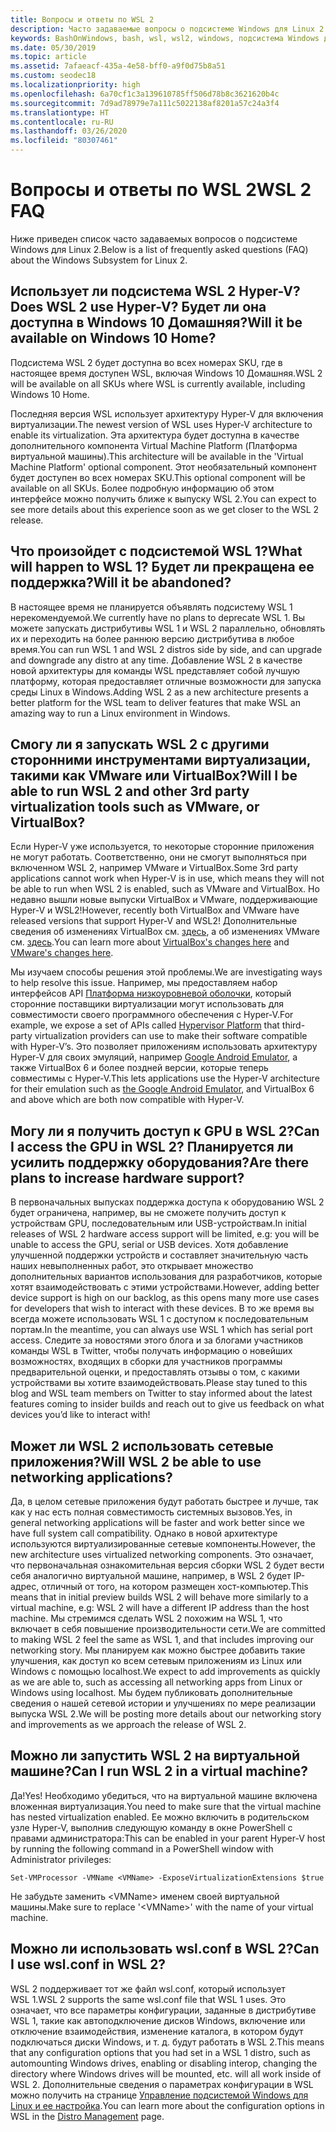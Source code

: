 ```yaml
---
title: Вопросы и ответы по WSL 2
description: Часто задаваемые вопросы о подсистеме Windows для Linux 2
keywords: BashOnWindows, bash, wsl, wsl2, windows, подсистема Windows для Linux, windowssubsystem, ubuntu, debian, suse, windows 10, установка
ms.date: 05/30/2019
ms.topic: article
ms.assetid: 7afaeacf-435a-4e58-bff0-a9f0d75b8a51
ms.custom: seodec18
ms.localizationpriority: high
ms.openlocfilehash: 6a70cf1c3a139610785ff506d78b8c3621620b4c
ms.sourcegitcommit: 7d9ad78979e7a111c5022138af8201a57c24a3f4
ms.translationtype: HT
ms.contentlocale: ru-RU
ms.lasthandoff: 03/26/2020
ms.locfileid: "80307461"
---
```

# <a name="wsl-2-faq"></a><span data-ttu-id="ddf79-104">Вопросы и ответы по WSL 2</span><span class="sxs-lookup"><span data-stu-id="ddf79-104">WSL 2 FAQ</span></span>

<span data-ttu-id="ddf79-105">Ниже приведен список часто задаваемых вопросов о подсистеме Windows для Linux 2.</span><span class="sxs-lookup"><span data-stu-id="ddf79-105">Below is a list of frequently asked questions (FAQ) about the Windows Subsystem for Linux 2.</span></span>

## <a name="does-wsl-2-use-hyper-v-will-it-be-available-on-windows-10-home"></a><span data-ttu-id="ddf79-106">Использует ли подсистема WSL 2 Hyper-V?</span><span class="sxs-lookup"><span data-stu-id="ddf79-106">Does WSL 2 use Hyper-V?</span></span> <span data-ttu-id="ddf79-107">Будет ли она доступна в Windows 10 Домашняя?</span><span class="sxs-lookup"><span data-stu-id="ddf79-107">Will it be available on Windows 10 Home?</span></span>

<span data-ttu-id="ddf79-108">Подсистема WSL 2 будет доступна во всех номерах SKU, где в настоящее время доступен WSL, включая Windows 10 Домашняя.</span><span class="sxs-lookup"><span data-stu-id="ddf79-108">WSL 2 will be available on all SKUs where WSL is currently available, including Windows 10 Home.</span></span>

<span data-ttu-id="ddf79-109">Последняя версия WSL использует архитектуру Hyper-V для включения виртуализации.</span><span class="sxs-lookup"><span data-stu-id="ddf79-109">The newest version of WSL uses Hyper-V architecture to enable its virtualization.</span></span> <span data-ttu-id="ddf79-110">Эта архитектура будет доступна в качестве дополнительного компонента Virtual Machine Platform (Платформа виртуальной машины).</span><span class="sxs-lookup"><span data-stu-id="ddf79-110">This architecture will be available in the 'Virtual Machine Platform' optional component.</span></span> <span data-ttu-id="ddf79-111">Этот необязательный компонент будет доступен во всех номерах SKU.</span><span class="sxs-lookup"><span data-stu-id="ddf79-111">This optional component will be available on all SKUs.</span></span> <span data-ttu-id="ddf79-112">Более подробную информацию об этом интерфейсе можно получить ближе к выпуску WSL 2.</span><span class="sxs-lookup"><span data-stu-id="ddf79-112">You can expect to see more details about this experience soon as we get closer to the WSL 2 release.</span></span>

## <a name="what-will-happen-to-wsl-1-will-it-be-abandoned"></a><span data-ttu-id="ddf79-113">Что произойдет с подсистемой WSL 1?</span><span class="sxs-lookup"><span data-stu-id="ddf79-113">What will happen to WSL 1?</span></span> <span data-ttu-id="ddf79-114">Будет ли прекращена ее поддержка?</span><span class="sxs-lookup"><span data-stu-id="ddf79-114">Will it be abandoned?</span></span>

<span data-ttu-id="ddf79-115">В настоящее время не планируется объявлять подсистему WSL 1 нерекомендуемой.</span><span class="sxs-lookup"><span data-stu-id="ddf79-115">We currently have no plans to deprecate WSL 1.</span></span> <span data-ttu-id="ddf79-116">Вы можете запускать дистрибутивы WSL 1 и WSL 2 параллельно, обновлять их и переходить на более раннюю версию дистрибутива в любое время.</span><span class="sxs-lookup"><span data-stu-id="ddf79-116">You can run WSL 1 and WSL 2 distros side by side, and can upgrade and downgrade any distro at any time.</span></span> <span data-ttu-id="ddf79-117">Добавление WSL 2 в качестве новой архитектуры для команды WSL представляет собой лучшую платформу, которая предоставляет отличные возможности для запуска среды Linux в Windows.</span><span class="sxs-lookup"><span data-stu-id="ddf79-117">Adding WSL 2 as a new architecture presents a better platform for the WSL team to deliver features that make WSL an amazing way to run a Linux environment in Windows.</span></span>

## <a name="will-i-be-able-to-run-wsl-2-and-other-3rd-party-virtualization-tools-such-as-vmware-or-virtualbox"></a><span data-ttu-id="ddf79-118">Смогу ли я запускать WSL 2 с другими сторонними инструментами виртуализации, такими как VMware или VirtualBox?</span><span class="sxs-lookup"><span data-stu-id="ddf79-118">Will I be able to run WSL 2 and other 3rd party virtualization tools such as VMware, or VirtualBox?</span></span>

<span data-ttu-id="ddf79-119">Если Hyper-V уже используется, то некоторые сторонние приложения не могут работать. Соответственно, они не смогут выполняться при включенном WSL 2, например VMware и VirtualBox.</span><span class="sxs-lookup"><span data-stu-id="ddf79-119">Some 3rd party applications cannot work when Hyper-V is in use, which means they will not be able to run when WSL 2 is enabled, such as VMware and VirtualBox.</span></span> <span data-ttu-id="ddf79-120">Но недавно вышли новые выпуски VirtualBox и VMware, поддерживающие Hyper-V и WSL2!</span><span class="sxs-lookup"><span data-stu-id="ddf79-120">However, recently both VirtualBox and VMware have released versions that support Hyper-V and WSL2!</span></span> <span data-ttu-id="ddf79-121">Дополнительные сведения об изменениях VirtualBox см. [здесь][1], а об изменениях VMware см. [здесь][4].</span><span class="sxs-lookup"><span data-stu-id="ddf79-121">You can learn more about [VirtualBox's changes here][1] and [VMware's changes here][4].</span></span>

<span data-ttu-id="ddf79-122">Мы изучаем способы решения этой проблемы.</span><span class="sxs-lookup"><span data-stu-id="ddf79-122">We are investigating ways to help resolve this issue.</span></span> <span data-ttu-id="ddf79-123">Например, мы предоставляем набор интерфейсов API [Платформа низкоуровневой оболочки][2], который сторонние поставщики виртуализации могут использовать для совместимости своего программного обеспечения с Hyper-V.</span><span class="sxs-lookup"><span data-stu-id="ddf79-123">For example, we expose a set of APIs called [Hypervisor Platform][2] that third-party virtualization providers can use to make their software compatible with Hyper-V’s.</span></span> <span data-ttu-id="ddf79-124">Это позволяет приложениям использовать архитектуру Hyper-V для своих эмуляций, например [Google Android Emulator][3], а также VirtualBox 6 и более поздней версии, которые теперь совместимы с Hyper-V.</span><span class="sxs-lookup"><span data-stu-id="ddf79-124">This lets applications use the Hyper-V architecture for their emulation such as [the Google Android Emulator][3], and VirtualBox 6 and above which are both now compatible with Hyper-V.</span></span>

## <a name="can-i-access-the-gpu-in-wsl-2-are-there-plans-to-increase-hardware-support"></a><span data-ttu-id="ddf79-125">Могу ли я получить доступ к GPU в WSL 2?</span><span class="sxs-lookup"><span data-stu-id="ddf79-125">Can I access the GPU in WSL 2?</span></span> <span data-ttu-id="ddf79-126">Планируется ли усилить поддержку оборудования?</span><span class="sxs-lookup"><span data-stu-id="ddf79-126">Are there plans to increase hardware support?</span></span>

<span data-ttu-id="ddf79-127">В первоначальных выпусках поддержка доступа к оборудованию WSL 2 будет ограничена, например, вы не сможете получить доступ к устройствам GPU, последовательным или USB-устройствам.</span><span class="sxs-lookup"><span data-stu-id="ddf79-127">In initial releases of WSL 2 hardware access support will be limited, e.g: you will be unable to access the GPU, serial or USB devices.</span></span> <span data-ttu-id="ddf79-128">Хотя добавление улучшенной поддержки устройств и составляет значительную часть наших невыполненных работ, это открывает множество дополнительных вариантов использования для разработчиков, которые хотят взаимодействовать с этими устройствами.</span><span class="sxs-lookup"><span data-stu-id="ddf79-128">However, adding better device support is high on our backlog, as this opens many more use cases for developers that wish to interact with these devices.</span></span> <span data-ttu-id="ddf79-129">В то же время вы всегда можете использовать WSL 1 с доступом к последовательным портам.</span><span class="sxs-lookup"><span data-stu-id="ddf79-129">In the meantime, you can always use WSL 1 which has serial port access.</span></span> <span data-ttu-id="ddf79-130">Следите за новостями этого блога и за блогами участников команды WSL в Twitter, чтобы получать информацию о новейших возможностях, входящих в сборки для участников программы предварительной оценки, и предоставлять отзывы о том, с какими устройствами вы хотите взаимодействовать.</span><span class="sxs-lookup"><span data-stu-id="ddf79-130">Please stay tuned to this blog and WSL team members on Twitter to stay informed about the latest features coming to insider builds and reach out to give us feedback on what devices you’d like to interact with!</span></span>

## <a name="will-wsl-2-be-able-to-use-networking-applications"></a><span data-ttu-id="ddf79-131">Может ли WSL 2 использовать сетевые приложения?</span><span class="sxs-lookup"><span data-stu-id="ddf79-131">Will WSL 2 be able to use networking applications?</span></span>

<span data-ttu-id="ddf79-132">Да, в целом сетевые приложения будут работать быстрее и лучше, так как у нас есть полная совместимость системных вызовов.</span><span class="sxs-lookup"><span data-stu-id="ddf79-132">Yes, in general networking applications will be faster and work better since we have full system call compatibility.</span></span> <span data-ttu-id="ddf79-133">Однако в новой архитектуре используются виртуализированные сетевые компоненты.</span><span class="sxs-lookup"><span data-stu-id="ddf79-133">However, the new architecture uses virtualized networking components.</span></span> <span data-ttu-id="ddf79-134">Это означает, что первоначальная ознакомительная версия сборки WSL 2 будет вести себя аналогично виртуальной машине, например, в WSL 2 будет IP-адрес, отличный от того, на котором размещен хост-компьютер.</span><span class="sxs-lookup"><span data-stu-id="ddf79-134">This means that in initial preview builds WSL 2 will behave more similarly to a virtual machine, e.g: WSL 2 will have a different IP address than the host machine.</span></span> <span data-ttu-id="ddf79-135">Мы стремимся сделать WSL 2 похожим на WSL 1, что включает в себя повышение производительности сети.</span><span class="sxs-lookup"><span data-stu-id="ddf79-135">We are committed to making WSL 2 feel the same as WSL 1, and that includes improving our networking story.</span></span> <span data-ttu-id="ddf79-136">Мы планируем как можно быстрее добавить такие улучшения, как доступ ко всем сетевым приложениям из Linux или Windows с помощью localhost.</span><span class="sxs-lookup"><span data-stu-id="ddf79-136">We expect to add improvements as quickly as we are able to, such as accessing all networking apps from Linux or Windows using localhost.</span></span> <span data-ttu-id="ddf79-137">Мы будем публиковать дополнительные сведения о нашей сетевой истории и улучшениях по мере реализации выпуска WSL 2.</span><span class="sxs-lookup"><span data-stu-id="ddf79-137">We will be posting more details about our networking story and improvements as we approach the release of WSL 2.</span></span>

## <a name="can-i-run-wsl-2-in-a-virtual-machine"></a><span data-ttu-id="ddf79-138">Можно ли запустить WSL 2 на виртуальной машине?</span><span class="sxs-lookup"><span data-stu-id="ddf79-138">Can I run WSL 2 in a virtual machine?</span></span>

<span data-ttu-id="ddf79-139">Да!</span><span class="sxs-lookup"><span data-stu-id="ddf79-139">Yes!</span></span> <span data-ttu-id="ddf79-140">Необходимо убедиться, что на виртуальной машине включена вложенная виртуализация.</span><span class="sxs-lookup"><span data-stu-id="ddf79-140">You need to make sure that the virtual machine has nested virtualization enabled.</span></span> <span data-ttu-id="ddf79-141">Ее можно включить в родительском узле Hyper-V, выполнив следующую команду в окне PowerShell с правами администратора:</span><span class="sxs-lookup"><span data-stu-id="ddf79-141">This can be enabled in your parent Hyper-V host by running the following command in a PowerShell window with Administrator privileges:</span></span>

`Set-VMProcessor -VMName <VMName> -ExposeVirtualizationExtensions $true`

<span data-ttu-id="ddf79-142">Не забудьте заменить &lt;VMName&gt; именем своей виртуальной машины.</span><span class="sxs-lookup"><span data-stu-id="ddf79-142">Make sure to replace '&lt;VMName&gt;' with the name of your virtual machine.</span></span>

## <a name="can-i-use-wslconf-in-wsl-2"></a><span data-ttu-id="ddf79-143">Можно ли использовать wsl.conf в WSL 2?</span><span class="sxs-lookup"><span data-stu-id="ddf79-143">Can I use wsl.conf in WSL 2?</span></span>

<span data-ttu-id="ddf79-144">WSL 2 поддерживает тот же файл wsl.conf, который использует WSL 1.</span><span class="sxs-lookup"><span data-stu-id="ddf79-144">WSL 2 supports the same wsl.conf file that WSL 1 uses.</span></span> <span data-ttu-id="ddf79-145">Это означает, что все параметры конфигурации, заданные в дистрибутиве WSL 1, такие как автоподключение дисков Windows, включение или отключение взаимодействия, изменение каталога, в котором будут подключаться диски Windows, и т. д. будут работать в WSL 2.</span><span class="sxs-lookup"><span data-stu-id="ddf79-145">This means that any configuration options that you had set in a WSL 1 distro, such as automounting Windows drives, enabling or disabling interop, changing the directory where Windows drives will be mounted, etc. will all work inside of WSL 2.</span></span> <span data-ttu-id="ddf79-146">Дополнительные сведения о параметрах конфигурации в WSL можно получить на странице [Управление подсистемой Windows для Linux и ее настройка](./wsl-config.md).</span><span class="sxs-lookup"><span data-stu-id="ddf79-146">You can learn more about the configuration options in WSL in the [Distro Management](./wsl-config.md) page.</span></span> 

 [1]: https://www.virtualbox.org/wiki/Changelog-6.0
 [2]: https://docs.microsoft.com/en-us/virtualization/api/
 [3]: https://devblogs.microsoft.com/visualstudio/hyper-v-android-emulator-support/
 [4]: https://blogs.vmware.com/workstation/2020/01/vmware-workstation-tech-preview-20h1.html